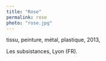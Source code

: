 ```yaml
---
title: "Rose"
permalink: rose
photo: "rose.jpg"
---
```


tissu, peinture, métal, plastique, 2013,

Les subsistances, Lyon (FR).